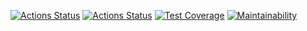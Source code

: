 
[![Actions Status](https://github.com/M9lTHblu/js-algorithms-project-lvl1/workflows/hexlet-check/badge.svg)](https://github.com/M9lTHblu/js-algorithms-project-lvl1/actions)  [![Actions Status](https://github.com/M9lTHblu/js-algorithms-project-lvl1/workflows/linter/badge.svg)](https://github.com/M9lTHblu/js-algorithms-project-lvl1/actions)  [![Test Coverage](https://api.codeclimate.com/v1/badges/662717138dd63a5ad932/test_coverage)](https://codeclimate.com/github/M9lTHblu/js-algorithms-project-lvl1/test_coverage)  [![Maintainability](https://api.codeclimate.com/v1/badges/662717138dd63a5ad932/maintainability)](https://codeclimate.com/github/M9lTHblu/js-algorithms-project-lvl1/maintainability)





